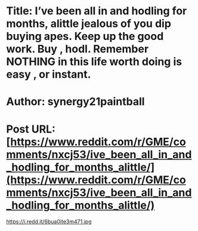 # Title: I’ve been all in and hodling for months, alittle jealous of you dip buying apes. Keep up the good work. Buy , hodl. Remember NOTHING in this life worth doing is easy , or instant.
# Author: synergy21paintball
# Post URL: [https://www.reddit.com/r/GME/comments/nxcj53/ive_been_all_in_and_hodling_for_months_alittle/](https://www.reddit.com/r/GME/comments/nxcj53/ive_been_all_in_and_hodling_for_months_alittle/)


https://i.redd.it/6bua0ite3m471.jpg